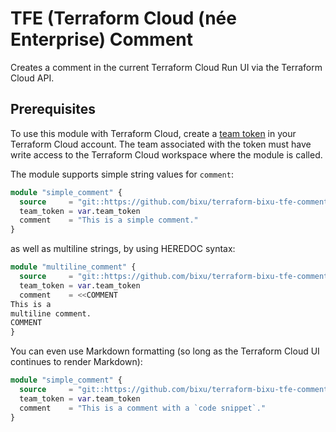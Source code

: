 # TFE (Terraform Cloud (née Enterprise) Comment

Creates a comment in the current Terraform Cloud Run UI via the Terraform Cloud
API.

## Prerequisites

To use this module with Terraform Cloud, create a [team token](https://www.terraform.io/docs/cloud/users-teams-organizations/api-tokens.html#team-api-tokens)
in your Terraform Cloud account. The team associated with the token must have
write access to the Terraform Cloud workspace where the module is called.

The module supports simple string values for `comment`:

```terraform
module "simple_comment" {
  source     = "git::https://github.com/bixu/terraform-bixu-tfe-comment.git?ref=main"
  team_token = var.team_token
  comment    = "This is a simple comment."
}
```

as well as multiline strings, by using HEREDOC syntax:

```terraform
module "multiline_comment" {
  source     = "git::https://github.com/bixu/terraform-bixu-tfe-comment.git?ref=main"
  team_token = var.team_token
  comment    = <<COMMENT
This is a
multiline comment.
COMMENT
}
```

You can even use Markdown formatting (so long as the Terraform Cloud UI
continues to render Markdown):

```terraform
module "simple_comment" {
  source     = "git::https://github.com/bixu/terraform-bixu-tfe-comment.git?ref=main"
  team_token = var.team_token
  comment    = "This is a comment with a `code snippet`."
}
```
